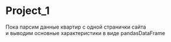 # Project_1
Пока парсим данные квартир с одной странички сайта  
и выводим основные характеристики в виде pandasDataFrame
